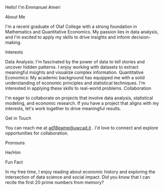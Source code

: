 Hello! I'm Emmanuel Ameri

About Me

I'm a recent graduate of Olaf College with a strong foundation in Mathematics and Quantitative Economics. My passion lies in data analysis, and I'm excited to apply my skills to drive insights and inform decision-making.

Interests

Data Analysis: I'm fascinated by the power of data to tell stories and uncover hidden patterns. I enjoy working with datasets to extract meaningful insights and visualize complex information.
Quantitative Economics: My academic background has equipped me with a solid understanding of economic principles and statistical techniques. I'm interested in applying these skills to real-world problems.
Collaboration

I'm eager to collaborate on projects that involve data analysis, statistical modeling, and economic research. If you have a project that aligns with my interests, let's work together to drive meaningful results.

Get in Touch

You can reach me at ad18eame@uwcad.it . I'd love to connect and explore opportunities for collaboration.

Pronouns

He/Him

Fun Fact

In my free time, I enjoy reading about economic history and exploring the intersection of data science and social impact. Did you know that I can recite the first 20 prime numbers from memory?
